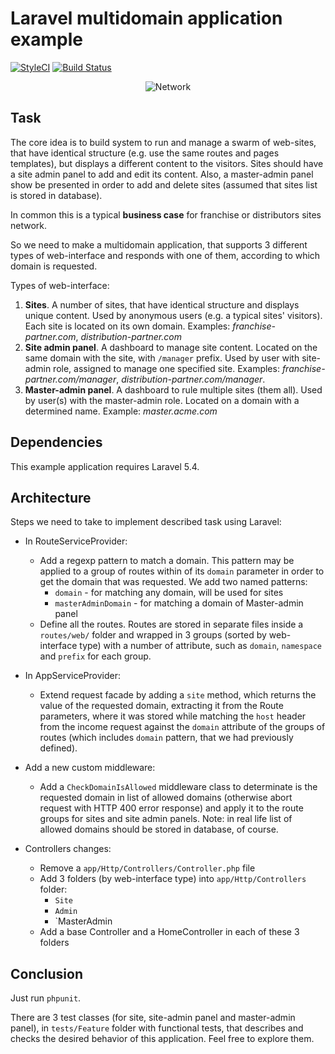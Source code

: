 # Laravel multidomain application example

[![StyleCI](https://styleci.io/repos/91909521/shield?branch=master)](https://styleci.io/repos/91909521)
[![Build Status](https://travis-ci.org/vinterskogen/laravel-multidomain-app-example.svg?branch=master)](https://travis-ci.org/vinterskogen/laravel-multidomain-app-example)

<p align="center">
    <img src="https://cloud.githubusercontent.com/assets/8015372/26286355/3246b124-3e6c-11e7-86a9-38d9510099a9.png?raw=true" alt="Network"/>
</p>

## Task

The core idea is to build system to run and manage a swarm of web-sites, that
have identical structure (e.g. use the same routes and pages templates), but
displays a different content to the visitors. Sites should have a site admin
panel to add and edit its content. Also, a master-admin panel show be presented
in order to add and delete sites (assumed that sites list is stored in
database).

In common this is a typical **business case** for franchise or distributors sites
network.

So we need to make a multidomain application, that supports 3 different types
of web-interface and responds with one of them, according to which domain is
requested.

Types of web-interface:

1. **Sites**. A number of sites, that have identical structure and displays unique
content. Used by anonymous users (e.g. a typical sites' visitors). Each site is
located on its own domain. Examples: _franchise-partner.com_,
_distribution-partner.com_
2. **Site admin panel**. A dashboard to manage site content. Located on the same
domain with the site, with `/manager` prefix. Used by user with site-admin
role, assigned to manage one specified site. Examples:
_franchise-partner.com/manager_, _distribution-partner.com/manager_.
3. **Master-admin panel**. A dashboard to rule multiple sites (them all). Used by 
user(s) with the master-admin role. Located on a domain with a determined name.
Example: _master.acme.com_


## Dependencies

This example application requires Laravel 5.4.


## Architecture

Steps we need to take to implement described task using Laravel:

- In RouteServiceProvider:
    - Add a regexp pattern to match a domain. This pattern may be applied to a
group of routes within of its `domain` parameter in order to get the domain
that was requested. We add two named patterns:
        - `domain` - for matching any domain, will be used for sites
        - `masterAdminDomain` - for matching a domain of Master-admin panel
    - Define all the routes. Routes are stored in separate files inside a
`routes/web/` folder and wrapped in 3 groups (sorted by web-interface type)
with a number of attribute, such as `domain`, `namespace` and `prefix` for each
group.

- In AppServiceProvider:
    - Extend request facade by adding a `site` method, which returns the value
of the requested domain, extracting it from the Route parameters, where it was
stored while matching the `host` header from the income request against the
`domain` attribute of the groups of routes (which includes `domain` pattern,
that we had previously defined).  

- Add a new custom middleware:
    - Add a `CheckDomainIsAllowed` middleware class to determinate is the
requested domain in list of allowed domains (otherwise abort request with HTTP
400 error response) and apply it to the route groups for sites and site admin
panels. Note: in real life list of allowed domains should be stored in
database, of course.

- Controllers changes:
    - Remove a `app/Http/Controllers/Controller.php` file
    - Add 3 folders (by web-interface type) into `app/Http/Controllers` folder:
        - `Site`
        - `Admin`
        - `MasterAdmin
    - Add a base Controller and a HomeController in each of these 3 folders

## Conclusion

Just run `phpunit`.

There are 3 test classes (for site, site-admin panel and master-admin panel),
in `tests/Feature` folder with functional tests, that describes and checks the
desired behavior of this application. Feel free to explore them.
